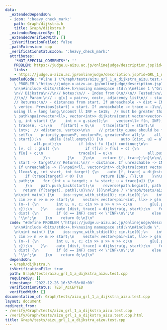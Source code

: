 ```yaml
---
data:
  _extendedDependsOn:
  - icon: ':heavy_check_mark:'
    path: Graph/dijkstra.h
    title: Graph/dijkstra.h
  _extendedRequiredBy: []
  _extendedVerifiedWith: []
  _isVerificationFailed: false
  _pathExtension: cpp
  _verificationStatusIcon: ':heavy_check_mark:'
  attributes:
    '*NOT_SPECIAL_COMMENTS*': ''
    PROBLEM: https://judge.u-aizu.ac.jp/onlinejudge/description.jsp?id=GRL_1_A
    links:
    - https://judge.u-aizu.ac.jp/onlinejudge/description.jsp?id=GRL_1_A
  bundledCode: "#line 1 \"Graph/tests/aizu_grl_1_a_dijkstra_aizu.test.cpp\"\n#define\
    \ PROBLEM \"https://judge.u-aizu.ac.jp/onlinejudge/description.jsp?id=GRL_1_A\"\
    \n\n#include <bits/stdc++.h>\nusing namespace std;\n\n#line 1 \"Graph/dijkstra.h\"\
    \n// Dijkstra\n//\n// Notes:\n// - Index from 0\n//\n// Tested:\n// - https://judge.yosupo.jp/problem/shortest_path\n\
    //\n// Param:\n// - g[u] = pair<v, cost>, adjacency list\n// - start = start vertex\n\
    // Returns:\n// - distances from start. If unreachable -> dist = INF\n// - previous\
    \ vertex. Previous[start] = start. If unreachable -> trace = -1\n// Dijkstra {{{\n\
    using ll = long long;\nconst ll INF = 1e18;  // must be greater than maximum possible\
    \ path\npair<vector<ll>, vector<int>> dijkstra(const vector<vector<pair<int, ll>>>&\
    \ g, int start) {\n    int n = g.size();\n    vector<ll> f(n, INF);\n    vector<int>\
    \ trace(n, -1);\n    f[start] = 0;\n    trace[start] = start;\n    using P = pair<ll,\
    \ int>;  // <distance, vertex>\n\n    // priority_queue should be faster than\
    \ set?\n    priority_queue<P, vector<P>, greater<P>> all;\n    all.push(P{0LL,\
    \ start});\n    while (!all.empty()) {\n        auto [dist, u] = all.top();\n\
    \        all.pop();\n        if (dist != f[u]) continue;\n\n        for (auto\
    \ [v, c] : g[u]) {\n            if (f[v] > f[u] + c) {\n                f[v] =\
    \ f[u] + c;\n                trace[v] = u;\n                all.push(P{f[v], v});\n\
    \            }\n        }\n    }\n\n    return {f, trace};\n}\n\n// Dijkstra from\
    \ start -> target\n// Returns:\n// - distance. If unreachable -> INF\n// - path.\
    \ If unreachable -> {}\npair<ll, vector<int>> dijkstra(const vector<vector<pair<int,\
    \ ll>>>& g, int start, int target) {\n    auto [f, trace] = dijkstra(g, start);\n\
    \    if (trace[target] < 0) {\n        return {INF, {}};\n    }\n\n    vector<int>\
    \ path;\n    for (int u = target; u != start; u = trace[u]) {\n        path.push_back(u);\n\
    \    }\n    path.push_back(start);\n    reverse(path.begin(), path.end());\n \
    \   return {f[target], path};\n}\n// }}}\n#line 7 \"Graph/tests/aizu_grl_1_a_dijkstra_aizu.test.cpp\"\
    \n\nint main() {\n    ios::sync_with_stdio(0); cin.tie(0);\n    int n, m, start;\
    \ cin >> n >> m >> start;\n    vector< vector<pair<int, ll>> > g(n);\n    while\
    \ (m--) {\n        int u, v, c; cin >> u >> v >> c;\n        g[u].push_back({v,\
    \ c});\n    }\n    auto [dist, trace] = dijkstra(g, start);\n    for (auto d :\
    \ dist) {\n        if (d == INF) cout << \"INF\\n\";\n        else cout << d <<\
    \ '\\n';\n    }\n    return 0;\n}\n"
  code: "#define PROBLEM \"https://judge.u-aizu.ac.jp/onlinejudge/description.jsp?id=GRL_1_A\"\
    \n\n#include <bits/stdc++.h>\nusing namespace std;\n\n#include \"../dijkstra.h\"\
    \n\nint main() {\n    ios::sync_with_stdio(0); cin.tie(0);\n    int n, m, start;\
    \ cin >> n >> m >> start;\n    vector< vector<pair<int, ll>> > g(n);\n    while\
    \ (m--) {\n        int u, v, c; cin >> u >> v >> c;\n        g[u].push_back({v,\
    \ c});\n    }\n    auto [dist, trace] = dijkstra(g, start);\n    for (auto d :\
    \ dist) {\n        if (d == INF) cout << \"INF\\n\";\n        else cout << d <<\
    \ '\\n';\n    }\n    return 0;\n}\n"
  dependsOn:
  - Graph/dijkstra.h
  isVerificationFile: true
  path: Graph/tests/aizu_grl_1_a_dijkstra_aizu.test.cpp
  requiredBy: []
  timestamp: '2022-12-26 16:37:58+08:00'
  verificationStatus: TEST_ACCEPTED
  verifiedWith: []
documentation_of: Graph/tests/aizu_grl_1_a_dijkstra_aizu.test.cpp
layout: document
redirect_from:
- /verify/Graph/tests/aizu_grl_1_a_dijkstra_aizu.test.cpp
- /verify/Graph/tests/aizu_grl_1_a_dijkstra_aizu.test.cpp.html
title: Graph/tests/aizu_grl_1_a_dijkstra_aizu.test.cpp
---
```

